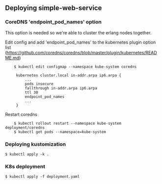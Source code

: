 ## Deploying simple-web-service

### CoreDNS 'endpoint_pod_names' option

This option is needed so we're able to cluster the erlang nodes together.

Edit config and add 'endpoint_pod_names' to the kubernetes plugin option list
  (https://github.com/coredns/coredns/blob/master/plugin/kubernetes/README.md)

```
    $ kubectl edit configmap --namespace kube-system coredns

     kubernetes cluster.local in-addr.arpa ip6.arpa {
         ...
         pods insecure
         fallthrough in-addr.arpa ip6.arpa
         ttl 30
         endpoint_pod_names
         ...
     }
```

Restart coredns
```
    $ kubectl rollout restart --namespace kube-system deployment/coredns
    $ kubectl get pods --namespace=kube-system
```

### Deploying kustomization

```
$ kubectl apply -k .
```

### K8s deployment

```
$ kubectl apply -f deployment.yaml
```
